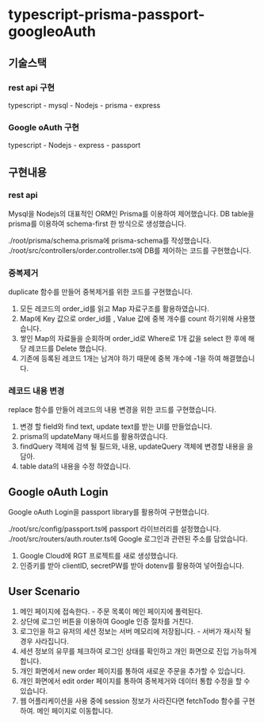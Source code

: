 # typescript-prisma-passport-googleoAuth

## 기술스택

### rest api 구현

typescript - mysql - Nodejs - prisma - express

### Google oAuth 구현

typescript - Nodejs - express - passport

## 구현내용

### rest api

Mysql을 Nodejs의 대표적인 ORM인 Prisma를 이용하여 제어했습니다.
DB table을 prisma를 이용하여 schema-first 한 방식으로 생성했습니다.

./root/prisma/schema.prisma에 prisma-schema를 작성했습니다.<br>
./root/src/controllers/order.controller.ts에 DB를 제어하는 코드를 구현했습니다.

### 중복제거

duplicate 함수를 만들어 중복제거를 위한 코드를 구현했습니다.

1. 모든 레코드의 order_id를 읽고 Map 자료구조를 활용하였습니다.
2. Map에 Key 값으로 order_id를 , Value 값에 중복 개수를 count 하기위해 사용했습니다.
3. 쌓인 Map의 자료들을 순회하며 order_id로 Where로 1개 값을 select 한 후에 해당 레코드를 Delete 했습니다.
4. 기존에 등록된 레코드 1개는 남겨야 하기 때문에 중복 개수에 -1을 하여 해결했습니다.

### 레코드 내용 변경

replace 함수를 만들어 레코드의 내용 변경을 위한 코드를 구현했습니다.

1. 변경 할 field와 find text, update text를 받는 UI를 만들었습니다.
2. prisma의 updateMany 매서드를 활용하였습니다.
3. findQuery 객체에 검색 될 필드와, 내용, updateQuery 객체에 변경할 내용을 을 담아.
4. table data의 내용을 수정 하였습니다.

## Google oAuth Login

Google oAuth Login을 passport library를 활용하여 구현했습니다.

./root/src/config/passport.ts에 passport 라이브러리를 설정했습니다.<br>
./root/src/routers/auth.router.ts에 Google 로그인과 관련된 주소를 담았습니다.

1. Google Cloud에 RGT 프로젝트를 새로 생성했습니다.
2. 인증키를 받아 clientID, secretPW를 받아 dotenv를 활용하여 넣어줬습니다.

## User Scenario

1. 메인 페이지에 접속한다. - 주문 목록이 메인 페이지에 풀력된다.
2. 상단에 로그인 버튼을 이용하여 Google 인증 절차를 거친다.
3. 로그인을 하고 유저의 세션 정보는 서버 메모리에 저장됩니다. - 서버가 재시작 될 경우 사라집니다.
4. 세션 정보의 유무를 체크하여 로그인 상태를 확인하고 개인 화면으로 진입 가능하게 합니다.
5. 개인 화면에서 new order 페이지를 통하여 새로운 주문을 추가할 수 있습니다.
6. 개인 화면에서 edit order 페이지를 통하여 중복제거와 데이터 통합 수정을 할 수 있습니다.
7. 웹 어플리케이션을 사용 중에 session 정보가 사라진다면 fetchTodo 함수를 구현하여. 메인 페이지로 이동합니다.
